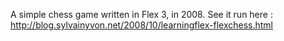 A simple chess game written in Flex 3, in 2008.
See it run here : http://blog.sylvainyvon.net/2008/10/learningflex-flexchess.html